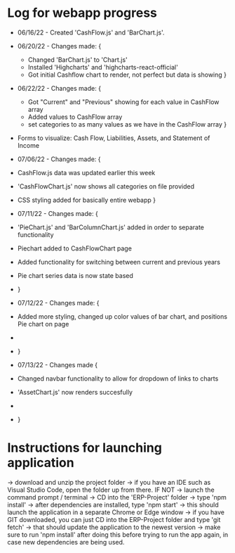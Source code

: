 # Log for webapp progress

- 06/16/22 - Created 'CashFlow.js' and 'BarChart.js'.
- 06/20/22 - Changes made: {
  - Changed 'BarChart.js' to 'Chart.js'
  - Installed 'Highcharts' and 'highcharts-react-official'
  - Got initial Cashflow chart to render, not perfect but data is showing
    }
- 06/22/22 - Changes made: {
  - Got "Current" and "Previous" showing for each value in CashFlow array
  - Added values to CashFlow array
  - set categories to as many values as we have in the CashFlow array
    }
- Forms to visualize: Cash Flow, Liabilities, Assets, and Statement of Income

- 07/06/22 - Changes made: {
- CashFlow.js data was updated earlier this week
- 'CashFlowChart.js' now shows all categories on file provided
- CSS styling added for basically entire webapp
  }

- 07/11/22 - Changes made: {
- 'PieChart.js' and 'BarColumnChart.js' added in order to separate functionality
- Piechart added to CashFlowChart page
- Added functionality for switching between current and previous years
- Pie chart series data is now state based
- }

- 07/12/22 - Changes made: {
- Added more styling, changed up color values of bar chart, and positions Pie chart on page
-
- }

- 07/13/22 - Changes made {
- Changed navbar functionality to allow for dropdown of links to charts
- 'AssetChart.js' now renders succesfully
-
- }

# Instructions for launching application

-> download and unzip the project folder
-> if you have an IDE such as Visual Studio Code, open the folder up from there. IF NOT
-> launch the command prompt / terminal
-> CD into the 'ERP-Project' folder
-> type 'npm install'
-> after dependencies are installed, type 'npm start'
-> this should launch the application in a separate Chrome or Edge window
-> if you have GIT downloaded, you can just CD into the ERP-Project folder
and type 'git fetch'
-> that should update the application to the newest version
-> make sure to run 'npm install' after doing this before trying to run
the app again, in case new dependencies are being used.
